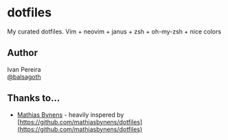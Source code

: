 # dotfiles
My curated dotfiles. Vim + neovim + janus + zsh + oh-my-zsh +  nice colors

## Author

Ivan Pereira  
[@balsagoth](https://twitter.com/balsagoth)



## Thanks to…

* [Mathias Bynens](https://mathiasbynens.be/) - heavily inspered by [https://github.com/mathiasbynens/dotfiles](https://github.com/mathiasbynens/dotfiles)

